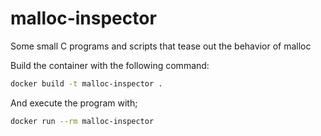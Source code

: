 # malloc-inspector

 Some small C programs and scripts that tease out the behavior of malloc

 Build the container with the following command:
 ```bash
docker build -t malloc-inspector .
 ```

 And execute the program with;
```bash
docker run --rm malloc-inspector
```
